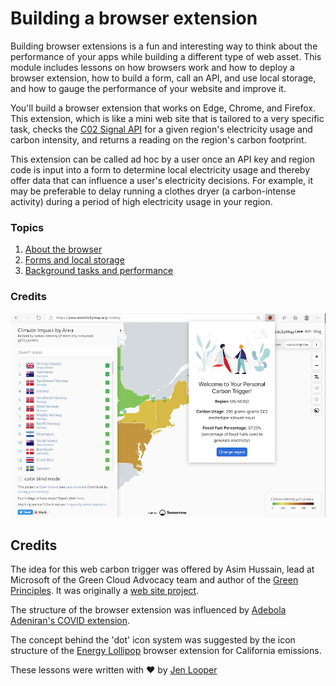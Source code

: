 # Building a browser extension

Building browser extensions is a fun and interesting way to think about the performance of your apps while building a different type of web asset. This module includes lessons on how browsers work and how to deploy a browser extension, how to build a form, call an API, and use local storage, and how to gauge the performance of your website and improve it.

You'll build a browser extension that works on Edge, Chrome, and Firefox. This extension, which is like a mini web site that is tailored to a very specific task, checks the [C02 Signal API](https://www.co2signal.com) for a given region's electricity usage and carbon intensity, and returns a reading on the region's carbon footprint.

This extension can be called ad hoc by a user once an API key and region code is input into a form to determine local electricity usage and thereby offer data that can influence a user's electricity decisions. For example, it may be preferable to delay running a clothes dryer (a carbon-intense activity) during a period of high electricity usage in your region.

### Topics

1. [About the browser](1-about-browsers/README.md)
2. [Forms and local storage](2-forms-browsers-local-storage/README.md)
3. [Background tasks and performance](3-background-tasks-and-performance/README.md)

### Credits

![a green browser extension](extension-screenshot.png)

## Credits

The idea for this web carbon trigger was offered by Asim Hussain, lead at Microsoft of the Green Cloud Advocacy team and author of the [Green Principles](https://principles.green/). It was originally a [web site project](https://github.com/jlooper/green).

The structure of the browser extension was influenced by [Adebola Adeniran's COVID extension](https://github.com/onedebos/covtension).

The concept behind the 'dot' icon system was suggested by the icon structure of the [Energy Lollipop](https://energylollipop.com/) browser extension for California emissions.

These lessons were written with ♥️ by [Jen Looper](https://www.twitter.com/jenlooper)
